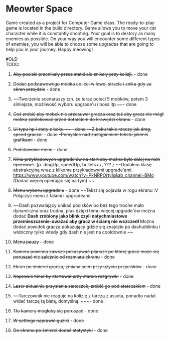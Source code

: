 # Meowter Space
Game created as a project for Computer Game class. The ready-to-play game is located in the build directory. Game allows you to move your cat character while it  is constantly shooting. Your goal is to destory as many enemies as possible. On your way you will encounter some different types of enemies, you will be able to choose some upgrades that are going to help you in your journey. Happy meowing!


#OLD  
TODO:
1) ~~Aby pociski przenikały przez statki ale znikały przy kolizji.~~ -  done
2) ~~Dodać podstawowego mobka co leci w lewo, strzela i znika gdy za ekran przejdzie~~ - done
3) ~~Tworzenie scenaruszy tzn. że teraz poleci 5 mobków, potem 3 silniejsze, możliwość wyboru upgrade'u i boss itp  ~~- done
4) ~~Coś zrobić aby mobek nie przesuwał gracza oraz też aby gracz nie mógł mobka zablokować przed dotarciem do krawędzi ekranu~~ - done
5) ~~Ui typu hp i staty z boku ~~ - done 
  -~Z boku takie rzeczy jak dmg, speed gracza.~~ - done
      ~~-Pomyśleć nad zastąpieniem tekstu jakimiś grafikami~~ - done
6) ~~Podstawowe menu~~ - done 
7) ~~Kilka przykładowych upgrade'ów na start aby można było dalej na nich operować~~. {p. dmgUp, speedUp, bullets++, ??? }
     ~~Dodałem klasę abstrakcyjną wraz z kilkoma przykładowymi upgrade'ami. https://www.youtube.com/watch?v=PkNRPOrtyls&ab_channel=BMo (Dodać więcej opierając się na tym) ~~
      
9) ~~Menu wyboru upgrade'u~~ - done
       ~~Tekst się pojawia w rogu ekranu :V
       Połączyć menu z falami i upgradeami.
10) ~~Dash pozwalający unikać pocisków bo bez tego troche mało dynamiczna oraz trudna, plus dzięki temu więcej upgrade'ów można dodać
      **Dash zrobiony jako blink czyli natychmiastowe przemieszczenie-uważać aby gracz w ścianę nie wszczedł**
      Można dodać powidok gracza pokazujący gdzie się znajdzie po dashu/blinku i widoczny tylko wtedy gdy dash nie jest na cooldownie ~~
11) ~~Menu pauzy~~ - done
12) ~~Kamera powinna zawsze pokazywać plansze po której gracz może się poruszać nie zależnie od rozmiaru ekranu~~ - done
13) ~~Ekran po śmierci gracza, zmiana scen przy użyciu przycisków~~ - done
14) ~~Naprawić timer by startował przy starcie rozgrywki~~ - done
15) ~~Laser aktualnie przysłania stateczek, zrobić go pod stateczkiem~~  - done
16) ~~Tarczownik nie reaguje na kolizję z tarczą z asseta, ponadto nadal widać tarczę tą białą, domyślną. ~~~- done
17) ~~Tło kamery mogłoby się poruszać~~ - done
18) ~~W settings naprawić guziki~~ - done
19) ~~Do ekranu po śmierci dodać statystyki~~ - done
